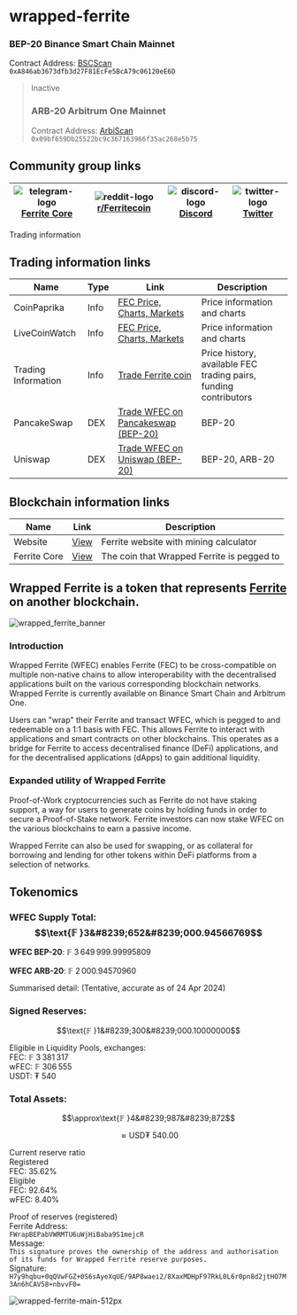 # wrapped-ferrite

### BEP-20 Binance Smart Chain Mainnet
Contract Address: [BSCScan](https://bscscan.com/token/0xA846ab3673dfb3d27F81EcFe5BcA79c06120eE6D)  
`0xA846ab3673dfb3d27F81EcFe5BcA79c06120eE6D` 

> Inactive
> ### ARB-20 Arbitrum One Mainnet
> Contract Address: [ArbiScan](https://arbiscan.io/token/0x09bf659db25522bc9c367163966f35ac268e5b75)  
> `0x09bf659Db25522bc9c367163966f35ac268e5b75`

## Community group links
| ![telegram-logo](https://raw.githubusercontent.com/gauravghongde/social-icons/9d939e1c5b7ea4a24ac39c3e4631970c0aa1b920/SVG/Color/Telegram.svg) [Ferrite Core ](https://t.me/ferrite_core) | ![reddit-logo](https://raw.githubusercontent.com/gauravghongde/social-icons/9d939e1c5b7ea4a24ac39c3e4631970c0aa1b920/SVG/Color/Reddit.svg) [r/Ferritecoin](https://www.reddit.com/r/Ferritecoin) | ![discord-logo](https://raw.githubusercontent.com/gauravghongde/social-icons/9d939e1c5b7ea4a24ac39c3e4631970c0aa1b920/SVG/Color/Discord.svg) [Discord](https://discord.gg/qKgF5xhS5p) | ![twitter-logo](https://raw.githubusercontent.com/gauravghongde/social-icons/9d939e1c5b7ea4a24ac39c3e4631970c0aa1b920/SVG/Color/Twitter.svg) [Twitter](https://twitter.com/ferritecoin) |
|--|--|--|--|

Trading information
## Trading information links
| Name                      | Type     |Link                                            | Description                                                                |
|---------------------------|----------|-------------------------------------------------|----------------------------------------------------------------------------| 
| CoinPaprika               | Info     |[FEC Price, Charts, Markets](https://coinpaprika.com/coin/fec-ferrite/) | Price information and charts |
| LiveCoinWatch             | Info     |[FEC Price, Charts, Markets](https://www.livecoinwatch.com/price/Ferritecoin-FEC) | Price information and charts | 
| Trading Information       | Info     |[Trade Ferrite coin](https://github.com/koh-gt/ferrite-core/wiki/Trading-Information) | Price history, available FEC trading pairs, funding contributors |
| PancakeSwap                | DEX      | [Trade WFEC on Pancakeswap (BEP-20)](https://pancakeswap.finance/swap?inputCurrency=0xA846ab3673dfb3d27F81EcFe5BcA79c06120eE6D) | BEP-20 |
| Uniswap                    | DEX      | [Trade WFEC on Uniswap (BEP-20)](https://app.uniswap.org/#/swap?inputCurrency=0xA846ab3673dfb3d27F81EcFe5BcA79c06120eE6D)| BEP-20, ARB-20 |     

## Blockchain information links
| Name                      | Link                                            | Description                                                                |
|---------------------------|-------------------------------------------------|----------------------------------------------------------------------------|
| Website                   | [View](https://ferritecoin.org) | Ferrite website with mining calculator |
| Ferrite Core              | [View](https://github.com/koh-gt/ferrite-core) | The coin that Wrapped Ferrite is pegged to |

## Wrapped Ferrite is a token that represents [**Ferrite**](https://github.com/koh-gt/ferrite-core) on another blockchain.

![wrapped_ferrite_banner](https://user-images.githubusercontent.com/101822992/234356712-0d2f1c79-1cd4-4d03-af50-dcd5b8bbcad8.png)

### Introduction
Wrapped Ferrite (WFEC) enables Ferrite (FEC) to be cross-compatible on multiple non-native chains to allow interoperability with the decentralised applications built on the various corresponding blockchain networks.  Wrapped Ferrite is currently available on Binance Smart Chain and Arbitrum One.

Users can "wrap" their Ferrite and transact WFEC, which is pegged to and redeemable on a 1:1 basis with FEC. This allows Ferrite to interact with applications and smart contracts on other blockchains. This operates as a bridge for Ferrite to access decentralised finance (DeFi) applications, and for the decentralised applications (dApps) to gain additional liquidity.

### Expanded utility of Wrapped Ferrite
Proof-of-Work cryptocurrencies such as Ferrite do not have staking support, a way for users to generate coins by holding funds in order to secure a Proof-of-Stake network. Ferrite investors can now stake WFEC on the various blockchains to earn a passive income.

Wrapped Ferrite can also be used for swapping, or as collateral for borrowing and lending for other tokens within DeFi platforms from a selection of networks.

## Tokenomics
### WFEC Supply Total:  $$\text{𝔽 }3&#8239;652&#8239;000.94566769$$  

**WFEC BEP-20**: 𝔽 3&#8239;649&#8239;999.99995809<br>  
**WFEC ARB-20**: 𝔽  2&#8239;000.94570960<br>  

Summarised detail: (Tentative, accurate as of 24 Apr 2024)  

### Signed Reserves:
$$\text{𝔽 }1&#8239;300&#8239;000.10000000$$  

Eligible in Liquidity Pools, exchanges:  
FEC: 𝔽 3&#8239;381&#8239;317  
wFEC: 𝔽 306&#8239;555  
USDT: ₮ 540  

### Total Assets:  
$$\approx\text{𝔽 }4&#8239;987&#8239;872$$  

$$\approx\text{USD₮ }540.00$$   

Current reserve ratio  
Registered  
FEC: 35.62%  
Eligible  
FEC: 92.64%  
wFEC: 8.40%  

Proof of reserves (registered)  
Ferrite Address:  
`FWrapBEPabVWRMTU6uWjHiBaba9S1mejcR`  
Message:  
`This signature proves the ownership of the address and authorisation of its funds for Wrapped Ferrite reserve purposes.`  
Signature:  
`H7y9hqbu+0qQVwFGZ+0S6sAyeXqUE/9AP8waei2/8XaxMDHpF97RkL0L6r0pn8d2jtHO7M3An6hCAV58+nbvvF0=`  

![wrapped-ferrite-main-512px](https://user-images.githubusercontent.com/101822992/234359307-8ad3a434-9888-4716-a446-25557f8f637c.png)


